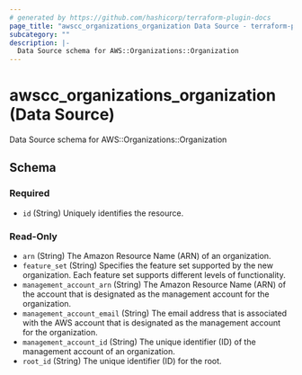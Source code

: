 ```yaml
---
# generated by https://github.com/hashicorp/terraform-plugin-docs
page_title: "awscc_organizations_organization Data Source - terraform-provider-awscc"
subcategory: ""
description: |-
  Data Source schema for AWS::Organizations::Organization
---
```


# awscc_organizations_organization (Data Source)

Data Source schema for AWS::Organizations::Organization



<!-- schema generated by tfplugindocs -->
## Schema

### Required

- `id` (String) Uniquely identifies the resource.

### Read-Only

- `arn` (String) The Amazon Resource Name (ARN) of an organization.
- `feature_set` (String) Specifies the feature set supported by the new organization. Each feature set supports different levels of functionality.
- `management_account_arn` (String) The Amazon Resource Name (ARN) of the account that is designated as the management account for the organization.
- `management_account_email` (String) The email address that is associated with the AWS account that is designated as the management account for the organization.
- `management_account_id` (String) The unique identifier (ID) of the management account of an organization.
- `root_id` (String) The unique identifier (ID) for the root.


